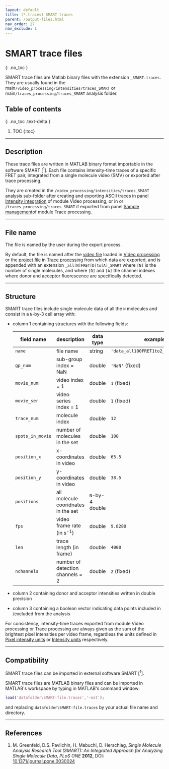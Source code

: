 ```yaml
---
layout: default
title: (*.traces) SMART traces
parent: /output-files.html
nav_order: 27
nav_exclude: 1
---
```



# SMART trace files
{: .no_toc }

SMART trace files are Matlab binary files with the extension `_SMART.traces`. They are usually found in the main`/video_processing/intensities/traces_SMART` or main`/traces_processing/traces_SMART` analysis folder.

## Table of contents
{: .no_toc .text-delta }

1. TOC
{:toc}


---

## Description

These trace files are written in MATLAB binary format importable in the software SMART [<sup>1</sup>].
Each file contains intensity-time traces of a specific FRET pair, integrated from a single molecule video (SMV) or exported after trace processing.

They are created in the `/video_processing/intensities/traces_SMART` analysis sub-folder after creating and exporting ASCII traces in panel 
[Intensity integration](../video-processing/panels/panel-intensity-integration.html#create-and-export-intensity-time-traces) of module Video processing, or in or `/traces_processing/traces_SMART` if exported from panel 
[Sample management](../trace-processing/panels/panel-sample-management.html#export-processed-data)of module Trace processing.


---

## File name

The file is named by the user during the export process.

By default, the file is named after the <u>video file</u> loaded in 
[Video processing](../video-processing/panels/area-visualization.html#load-videoimage-file) or the <u>project file</u> in 
[Trace processing](../trace-processing/panels/area-project-management.html#project-list) from which data are exported, and is appended with an extension `_all[N]FRET[D]to[A]_SMART` where `[N]` is the number of single molecules, and where `[D]` and `[A]` the channel indexes where donor and acceptor fluorescence are specifically detected.


---

## Structure

SMART trace files include single molecule data of all the `N` molecules and consist in a `N`-by-3 cell array with:
* column 1 containing structures with the following fields:

   | field name       | description                          | data type       | example                              |
   | ---------------- | ------------------------------------ | --------------- | ------------------------------------ |
   | `name`           | file name                            | string          | `'data_all100FRET1to2_SMART.traces'` |
   | `gp_num`         | sub-group index = NaN                | double          | `'NaN'` (fixed)                      |
   | `movie_num`      | video index = 1                      | double          | `1` (fixed)                          |
   | `movie_ser`      | video series index = 1               | double          | `1` (fixed)                          |
   | `trace_num`      | molecule index                       | double          | `12`                                 |
   | `spots_in_movie` | number of molecules in the set       | double          | `100`                                |
   | `position_x`     | x-coordinates in video               | double          | `65.5`                               |
   | `position_y`     | y-coordinates in video               | double          | `38.5`                               |
   | `positions`      | all molecule cooridnates in the set  | `N`-by-4 double |                                      |
   | `fps`            | video frame rate (in s<sup>-1</sup>) | double          | `9.8280`                             |
   | `len`            | trace length (in frame)              | double          | `4000`                               |
   | `nchannels`      | number of detection channels = 2     | double          | `2` (fixed)                          |
   
* column 2 containing donor and acceptor intensities written in double precision
* column 3 containing a boolean vector indicating data points included in /excluded from the analysis

For consistency, intensity-time traces exported from module Video processing or Trace processing are always given as the sum of the brightest pixel intensities per video frame, regardless the units defined in
[Pixel intensity units](../video-processing/panels/panel-plot.html#pixel-intensity-units) or 
[Intensity units](../trace-processing/panels/panel-plot.html#intensity-units) respectively.


---

## Compatibility

SMART trace files can be imported in external software SMART [<sup>1</sup>].

SMART trace files are MATLAB binary files and can be imported in MATLAB's workspace by typing in MATLAB's command window:

```matlab
load('datafolder\SMART-file.traces','-mat');
```

and replacing `datafolder\SMART-file.traces` by your actual file name and directory.


---

## References

1. M. Greenfeld, D.S. Pavlichin, H. Mabuchi, D. Herschlag, *Single Molecule Analysis Research Tool (SMART): An Integrated Approach for Analyzing Single Molecule Data*, *PLoS ONE* **2012**, DOI: 
[10.1371/journal.pone.0030024](https://doi.org/10.1371/journal.pone.0030024)
